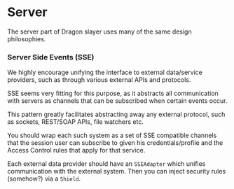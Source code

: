 # Server

The server part of Dragon slayer uses many of the same design philosophies.

### Server Side Events (SSE)

We highly encourage unifying the interface to external data/service providers, such as through various external APIs and protocols.

SSE seems very fitting for this purpose, as it abstracts all communication with servers as channels that can be subscribed when certain events occur.

This pattern greatly facilitates abstracting away any external protocol, such as sockets, REST/SOAP APIs, file watchers etc.

You should wrap each such system as a set of SSE compatible channels that the session user can subscribe to given his credentials/profile and the Access Control rules that apply for that service.

Each external data provider should have an `SSEAdapter` which unifies communication with the external system. Then you can inject security rules (somehow?) via a `Shield`.

